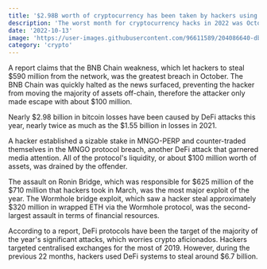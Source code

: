 ```yaml
---
title: '$2.98B worth of cryptocurrency has been taken by hackers using flaws'
description: 'The worst month for cryptocurrency hacks in 2022 was October when around $700 million was taken through 40 hacks on 50 protocols'
date: '2022-10-13'
image: 'https://user-images.githubusercontent.com/96611589/204086640-dbc4c70f-6675-4196-8471-4281fe346f95.jpg'
category: 'crypto'
---
```


A report claims that the BNB Chain weakness, which let hackers to steal $590 million from the network, was the greatest breach in October. The BNB Chain was quickly halted as the news surfaced, preventing the hacker from moving the majority of assets off-chain, therefore the attacker only made escape with about $100 million.

Nearly $2.98 billion in bitcoin losses have been caused by DeFi attacks this year, nearly twice as much as the $1.55 billion in losses in 2021.

A hacker established a sizable stake in MNGO-PERP and counter-traded themselves in the MNGO protocol breach, another DeFi attack that garnered media attention. All of the protocol's liquidity, or about $100 million worth of assets, was drained by the offender.

The assault on Ronin Bridge, which was responsible for $625 million of the $710 million that hackers took in March, was the most major exploit of the year. The Wormhole bridge exploit, which saw a hacker steal approximately $320 million in wrapped ETH via the Wormhole protocol, was the second-largest assault in terms of financial resources.

According to a report, DeFi protocols have been the target of the majority of the year's significant attacks, which worries crypto aficionados. Hackers targeted centralised exchanges for the most of 2019. However, during the previous 22 months, hackers used DeFi systems to steal around $6.7 billion.
